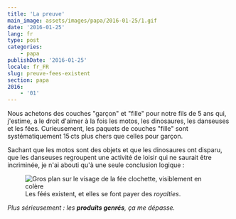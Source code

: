 ```yaml
---
title: 'La preuve'
main_image: assets/images/papa/2016-01-25/1.gif
date: '2016-01-25'
lang: fr
type: post
categories:
    - papa
publishDate: '2016-01-25'
locale: fr_FR
slug: preuve-fees-existent
section: papa
2016:
    - '01'
---
```


Nous achetons des couches "garçon" et "fille" pour notre fils de 5 ans qui, j'estime, a le droit d'aimer à la fois les motos, les dinosaures, les danseuses et les fées. Curieusement, les paquets de couches "fille" sont systématiquement 15&thinsp;cts plus chers que celles pour garçon.

<!--more-->

Sachant que les motos sont des objets et que les dinosaures ont disparu, que les danseuses regroupent une activité de loisir qui ne saurait être incriminée, je n'ai abouti qu'à une seule conclusion logique :

<figure>
  <img src="/assets/images/papa/2016-01-25/1.gif" alt="Gros plan sur le visage de la fée clochette, visiblement en colère" />
  <figcaption>Les féés existent, et elles se font payer des <em lang="en">royalties</em>.</figcaption>
</figure>

_Plus sérieusement : les **produits genrés**, ça me dépasse._
